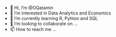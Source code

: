 - 👋 Hi, I’m @OQatamin
- 👀 I’m interested in Data Analytics and Economics
- 🌱 I’m currently learning R, Pyhton and SQL 
- 💞️ I’m looking to collaborate on ...
- 📫 How to reach me ...

<!---
OQatamin/OQatamin is a ✨ special ✨ repository because its `README.md` (this file) appears on your GitHub profile.
You can click the Preview link to take a look at your changes.
--->
